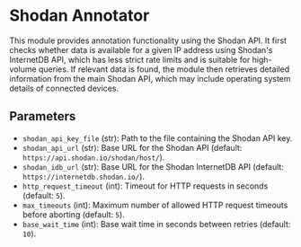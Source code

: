 # Shodan Annotator

This module provides annotation functionality using the Shodan API. It first checks whether data is available for a given IP address using Shodan's InternetDB API, which has less strict rate limits and is suitable for high-volume queries. If relevant data is found, the module then retrieves detailed information from the main Shodan API, which may include operating system details of connected devices.

## Parameters

- `shodan_api_key_file` (str): Path to the file containing the Shodan API key.
- `shodan_api_url` (str): Base URL for the Shodan API (default: `https://api.shodan.io/shodan/host/`).
- `shodan_idb_url` (str): Base URL for the Shodan InternetDB API (default: `https://internetdb.shodan.io/`).
- `http_request_timeout` (int): Timeout for HTTP requests in seconds (default: `5`).
- `max_timeouts` (int): Maximum number of allowed HTTP request timeouts before aborting (default: `5`).
- `base_wait_time` (int): Base wait time in seconds between retries (default: `10`).
